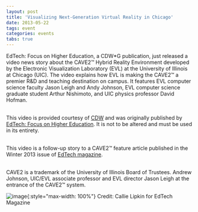 ```yaml
---
layout: post
title: 'Visualizing Next-Generation Virtual Reality in Chicago'
date: 2013-05-22
tags: event
categories: events
tabs: true
---
```


EdTech: Focus on Higher Education, a CDW*G publication, just released a video news story about the CAVE2&trade; Hybrid Reality Environment developed by the Electronic Visualization Laboratory (EVL) at the University of Illinois at Chicago (UIC). The video explains how EVL is making the CAVE2&trade; a premier R&amp;D and teaching destination on campus. It features EVL computer science faculty Jason Leigh and Andy Johnson, EVL computer science graduate student Arthur Nishimoto, and UIC physics professor David Hofman.<br><br>

This video is provided courtesy of <a href="http://www.cdwg.com/higher-education.aspx?cm_re=NAV-_-HEDhomepage-_-NA">CDW</a> and was originally published by <a href="http://www.edtechmagazine.com/higher/video/visualizing-next-generation-virtual-reality-chicago">EdTech: Focus on Higher Education</a>. It is not to be altered and must be used in its entirety.<br><br>

This video is a follow-up story to a CAVE2&trade; feature article published in the Winter 2013 issue of <a href="http://www.edtechmagazine.com/higher/article/2013/01/university-illinois-chicago-virtual-realitys-cave-pioneer">EdTech magazine</a>.<br><br>

CAVE2 is a trademark of the University of Illinois Board of Trustees.
Andrew Johnson, UIC/EVL associate professor and EVL director Jason Leigh at the entrance of the CAVE2&trade; system.

![image](https://www.evl.uic.edu/output/originals/uic-cave2-jason-andy-018-760-callielipkin.jpg-srcw.jpg){:style="max-width: 100%"}
Credit: Callie Lipkin for EdTech Magazine

